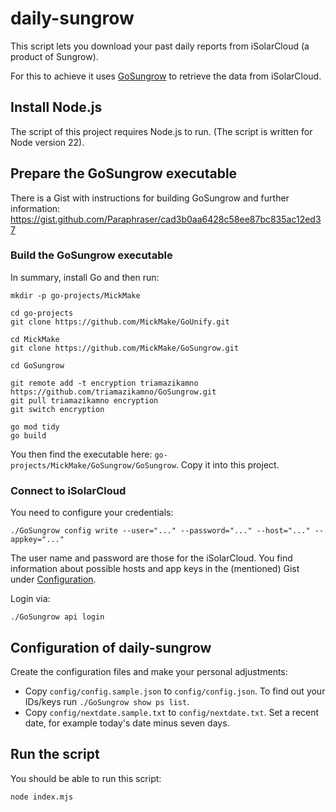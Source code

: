 # daily-sungrow

This script lets you download your past daily reports from iSolarCloud (a product of Sungrow).

For this to achieve it uses [GoSungrow](https://github.com/MickMake/GoSungrow) to retrieve the data from iSolarCloud.

## Install Node.js

The script of this project requires Node.js to run. (The script is written for Node version 22).

## Prepare the GoSungrow executable

There is a Gist with instructions for building GoSungrow and further information: https://gist.github.com/Paraphraser/cad3b0aa6428c58ee87bc835ac12ed37

### Build the GoSungrow executable

In summary, install Go and then run:

```shell
mkdir -p go-projects/MickMake

cd go-projects
git clone https://github.com/MickMake/GoUnify.git

cd MickMake
git clone https://github.com/MickMake/GoSungrow.git

cd GoSungrow

git remote add -t encryption triamazikamno https://github.com/triamazikamno/GoSungrow.git
git pull triamazikamno encryption
git switch encryption

go mod tidy
go build
```

You then find the executable here: `go-projects/MickMake/GoSungrow/GoSungrow`. Copy it into this project.

### Connect to iSolarCloud

You need to configure your credentials:

```shell
./GoSungrow config write --user="..." --password="..." --host="..." --appkey="..."
```

The user name and password are those for the iSolarCloud. You find information about possible hosts and app keys in the (mentioned) Gist under [Configuration](https://gist.github.com/Paraphraser/cad3b0aa6428c58ee87bc835ac12ed37#configuration).

Login via:

```shell
./GoSungrow api login
```

## Configuration of daily-sungrow

Create the configuration files and make your personal adjustments:

* Copy `config/config.sample.json` to `config/config.json`. To find out your IDs/keys run `./GoSungrow show ps list`.
* Copy `config/nextdate.sample.txt` to `config/nextdate.txt`. Set a recent date, for example today's date minus seven days.

## Run the script

You should be able to run this script:

```shell
node index.mjs
```
